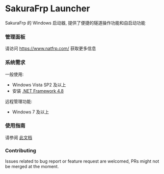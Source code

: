 # SakuraFrp Launcher
SakuraFrp 的 Windows 启动器, 提供了便捷的隧道操作功能和自启动功能

### 管理面板

请访问 https://www.natfrp.com/ 获取更多信息

### 系统需求
一般使用:
 - Windows Vista SP2 及以上
 - 安装 [.NET Framework 4.8](https://dotnet.microsoft.com/download/dotnet-framework/net48)

远程管理功能:
 - Windows 7 及以上

### 使用指南
请参阅 [此文档](https://doc.natfrp.com/#/launcher/usage)

### Contributing
Issues related to bug report or feature request are welcomed, PRs might not be merged at the moment.
